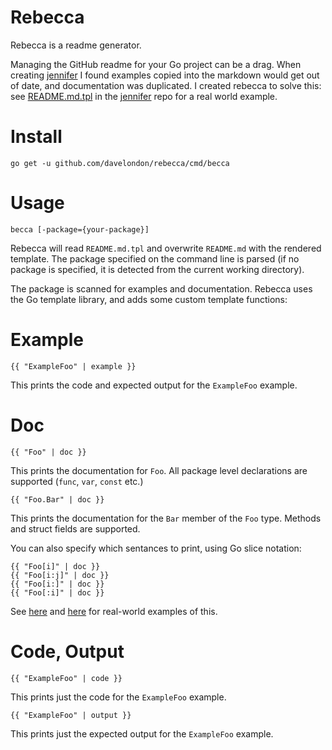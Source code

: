 # Rebecca

Rebecca is a readme generator. 

Managing the GitHub readme for your Go project can be a drag. When creating 
[jennifer](https://github.com/davelondon/jennifer) I found examples copied into 
the markdown would get out of date, and documentation was duplicated. I created 
rebecca to solve this: see 
[README.md.tpl](https://github.com/davelondon/jennifer/blob/master/README.md.tpl) 
in the [jennifer](https://github.com/davelondon/jennifer) repo for a real world 
example.

# Install

```
go get -u github.com/davelondon/rebecca/cmd/becca
```

# Usage

```
becca [-package={your-package}]
```

Rebecca will read `README.md.tpl` and overwrite `README.md` with the rendered 
template. The package specified on the command line is parsed (if no package is 
specified, it is detected from the current working directory). 

The package is scanned for examples and documentation. Rebecca uses the Go 
template library, and adds some custom template functions:  

# Example

```
{{ "ExampleFoo" | example }}
```

This prints the code and expected output for the `ExampleFoo` example.
  
# Doc

```
{{ "Foo" | doc }}
```

This prints the documentation for `Foo`. All package level declarations are 
supported (`func`, `var`, `const` etc.)

```
{{ "Foo.Bar" | doc }}
```

This prints the documentation for the `Bar` member of the `Foo` type. Methods 
and struct fields are supported.

You can also specify which sentances to print, using Go slice notation:

```
{{ "Foo[i]" | doc }}
{{ "Foo[i:j]" | doc }}
{{ "Foo[i:]" | doc }}
{{ "Foo[:i]" | doc }}
```

See [here](https://github.com/davelondon/jennifer/blob/5f1e5084f7fff920e11d5b9098e5ae8089136a1a/README.md.tpl#L51-L58) and [here](https://github.com/davelondon/jennifer/blob/5f1e5084f7fff920e11d5b9098e5ae8089136a1a/README.md.tpl#L286-L299) for real-world examples of this.

# Code, Output

```
{{ "ExampleFoo" | code }}
```

This prints just the code for the `ExampleFoo` example.

```
{{ "ExampleFoo" | output }}
```

This prints just the expected output for the `ExampleFoo` example.